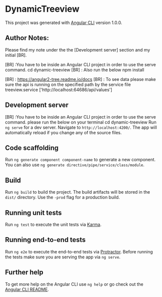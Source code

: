 
# DynamicTreeview

This project was generated with [Angular CLI](https://github.com/angular/angular-cli) version 1.0.0.

## Author Notes:

Please find my note under the  the [Development server] section and my initial [BR].

[BR] :You have to be inside an Angular CLI project in order to use the serve command.
      cd dynamic-treeview
[BR] : Also run the below
      npm install

[BR] : https://angular2-tree.readme.io/docs
[BR] : To see data please make sure the api is running on the specified path by the service
       file treeview.service ['http://localhost:64686/api/values']


## Development server

[BR] :You have to be inside an Angular CLI project in order to use the serve command.
please run the below on your terminal
cd dynamic-treeview
Run `ng serve` for a dev server. Navigate to `http://localhost:4200/`. The app will automatically reload if you change any of the source files.

## Code scaffolding

Run `ng generate component component-name` to generate a new component. You can also use `ng generate directive/pipe/service/class/module`.

## Build

Run `ng build` to build the project. The build artifacts will be stored in the `dist/` directory. Use the `-prod` flag for a production build.

## Running unit tests

Run `ng test` to execute the unit tests via [Karma](https://karma-runner.github.io).

## Running end-to-end tests

Run `ng e2e` to execute the end-to-end tests via [Protractor](http://www.protractortest.org/).
Before running the tests make sure you are serving the app via `ng serve`.

## Further help

To get more help on the Angular CLI use `ng help` or go check out the [Angular CLI README](https://github.com/angular/angular-cli/blob/master/README.md).
